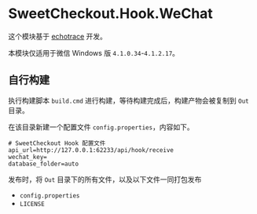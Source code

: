 # SweetCheckout.Hook.WeChat

这个模块基于 [echotrace](https://github.com/ycccccccy/echotrace) 开发。

本模块仅适用于微信 Windows 版 `4.1.0.34`-`4.1.2.17`。

## 自行构建

执行构建脚本 `build.cmd` 进行构建，等待构建完成后，构建产物会被复制到 `Out` 目录。

在该目录新建一个配置文件 `config.properties`，内容如下。
```properties
# SweetCheckout Hook 配置文件
api_url=http://127.0.0.1:62233/api/hook/receive
wechat_key=
database_folder=auto

```

发布时，将 `Out` 目录下的所有文件，以及以下文件一同打包发布

+ `config.properties`
+ `LICENSE`
